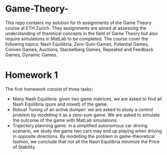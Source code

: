 # Game-Theory-

This repo contains my solution for th assignments of the Game Theory course at ETH Zurich. They assignments are aimed at assessing the understanding of theretical concepts in the field of Game Theory but also require simulations in MatLab to be completed. The course cover the following topics: Nash Equilibria, Zero-Sum-Games, Potential Games, Convex Games, Auctions, Stackelberg Games, Repeated and Feedback Games, Dynamic Games.


# Homework 1
The first homework consist of three tasks:
 - Many Nash Equilibria: given two game matrices, we are asked to find all Nash Equilibria (pure and mixed) of the game.
 - Robust Tuning of an active dumper: we are asked to study a control problem by modelling it as a zero-sum game. We are asked to simulate the outcome of the game with MatLab simulations.
 - Trajectory planning game: in a simplified autonomous car driving scenario, we study the game two cars may end up playing when driving in opposite directions. By modelling the problem in game-theoretical fashion, we conclude that not all the Nash Equilibria minimize the Price of Stability.
